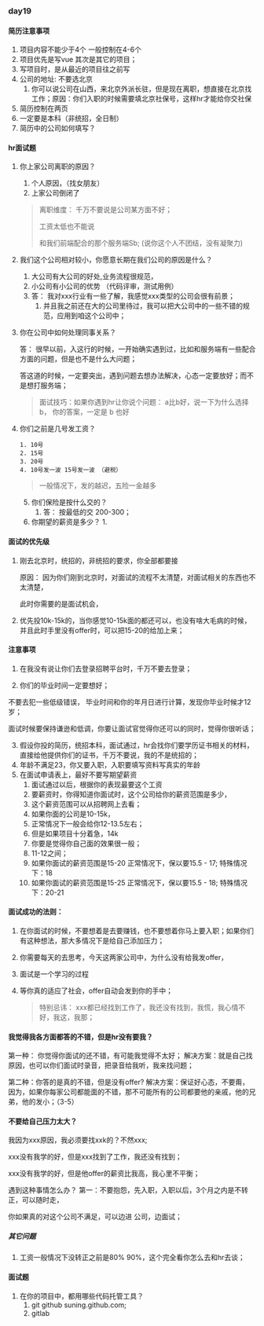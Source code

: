 ### day19

#### 简历注意事项

1. 项目内容不能少于4个  一般控制在4-6个
2. 项目优先是写vue 其次是其它的项目；
3. 写项目时，是从最近的项目往之前写
4. 公司的地址: 不要选北京
   1. 你可以说公司在山西，来北京外派长驻，但是现在离职，想直接在北京找工作；原因：你们入职的时候需要填北京社保号，这样hr才能给你交社保
5. 简历控制在两页
6. 一定要是本科（非统招，全日制）
7. 简历中的公司如何填写？

#### hr面试题

1. 你上家公司离职的原因？

   1. 个人原因，（找女朋友）
   2. 上家公司倒闭了

   > 离职维度： 千万不要说是公司某方面不好；
   >
   > 工资太低也不能说
   >
   > 和我们前端配合的那个服务端Sb;  (说你这个人不团结，没有凝聚力)

2. 我们这个公司相对较小，你愿意长期在我们公司的原因是什么？

   1. 大公司有大公司的好处,业务流程很规范， 
   2. 小公司有小公司的优势 （代码评审，测试用例）
   3. 答： 我对xxx行业有一些了解，我感觉xxx类型的公司会很有前景；
      1. 并且我之前还在大的公司里待过，我可以把大公司中的一些不错的规范，应用到咱这个公司中；

3. 你在公司中如何处理同事关系？

   答： 很早以前，入这行的时候，一开始确实遇到过，比如和服务端有一些配合方面的问题，但是也不是什么大问题；

   答这道的时候，一定要突出，遇到问题去想办法解决，心态一定要放好；而不是想打服务端；

   > 面试技巧：如果你遇到hr让你说个问题：  a比b好，说一下为什么选择b，  你的答案，一定是 b 也好

 4. 你们之前是几号发工资？

    	1. 10号
    	2. 15号
    	3. 20号
    	4. 10号发一波 15号发一波 （避税）

    > 一般情况下，发的越迟，五险一金越多

	5. 你们保险是按什么交的？
    	1. 答： 按最低的交   200-300；
	6. 你期望的薪资是多少？
    	1. 

#### 面试的优先级

1. 刚去北京时，统招的，非统招的要求，你全部都要接

   原因： 因为你们刚到北京时，对面试的流程不太清楚，对面试相关的东西也不太清楚，

   此时你需要的是面试机会，

2. 优先投10k-15k的，当你感觉10-15k面的都还可以，也没有啥大毛病的时候，并且此时手里没有offer时，可以把15-20的给加上来；

#### 注意事项

1. 在我没有说让你们去登录招聘平台时，千万不要去登录；

2. 你们的毕业时间一定要想好；

不要去犯一些低级错误， 毕业时间和你的年月日进行计算，发现你毕业时候才12岁；

面试时候要保持谦逊和低调，你要让面试官觉得你还可以的同时，觉得你很听话；

3. 假设你投的简历，统招本科，面试通过，hr会找你们要学历证书相关的材料，直接给他提供你们的证书，千万不要说，我的不是统招的；
4. 年龄不满足23，你又要入职，入职要填写资料写真实的年龄
5. 在面试申请表上，最好不要写期望薪资
   1. 面试通过以后，根据你的表现最要这个工资
   2. 要薪资时，你得知道你面试时，这个公司给你的薪资范围是多少，
   3. 这个薪资范围可以从招聘网上去看；
   4. 如果你面的公司是10-15k，
   5. 正常情况下一般会给你12-13.5左右；
   6. 但是如果项目十分着急，14k
   7. 你要是觉得你自己面的效果很一般；
   8. 11-12之间；
   9. 如果你面试的薪资范围是15-20    正常情况下，保以要15.5 - 17;      特殊情况下：18
   10. 如果你面试的薪资范围是15-25    正常情况下，保以要15.5 - 18;      特殊情况下：20-21



#### 面试成功的法则：

1. 在你面试的时候，不要想着是去要赚钱，也不要想着你马上要入职；如果你们有这种想法，那大多情况下是给自己添加压力；

2. 你需要每天的去思考，今天这两家公司中，为什么没有给我发offer，

3. 面试是一个学习的过程

4. 等你真的适应了社会，offer自动会发到你的手中；

   > 特别忌讳： xxx都已经找到工作了，我还没有找到，我慌，我心情不好，我这，我那；

#### 我觉得我各方面都答的不错，但是hr没有要我？

第一种： 你觉得你面试的还不错，有可能我觉得不太好；  解决方案：就是自己找原因，也可以你们面试时录音，把录音给我听，我来找问题；

第二种：你答的是真的不错，但是没有offer?  解决方案：保证好心态，不要甭，因为，如果你每家公司都能面的不错，那不可能所有的公司都要他的亲戚，他的兄弟，他的发小；（3-5）

#### 不要给自己压力太大？

我因为xxx原因，我必须要找xxk的？不然xxx;

xxx没有我学的好，但是xxx找到了工作，我还没有找到；

xxx没有我学的好，但是他offer的薪资比我高，我心里不平衡；

遇到这种事情怎么办？ 第一：不要抱怨，先入职，入职以后，3个月之内是不转正，可以随时走，

你如果真的对这个公司不满足，可以边进 公司，边面试；

##### 其它问题

1. 工资一般情况下没转正之前是80% 90%，这个完全看你怎么去和hr去谈；

#### 面试题

1. 在你的项目中，都用哪些代码托管工具？
   1. git     github    suning.github.com;   
   2. gitlab



